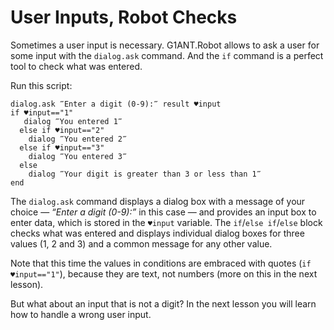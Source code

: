 # User Inputs, Robot Checks

Sometimes a user input is necessary. G1ANT.Robot allows to ask a user for some input with the `dialog.ask` command. And the `if` command is a perfect tool to check what was entered.

Run this script:

```G1ANT
dialog.ask ‴Enter a digit (0-9):‴ result ♥input
if ♥input=="1"
   dialog ‴You entered 1‴
  else if ♥input=="2"
    dialog ‴You entered 2‴
  else if ♥input=="3"
    dialog ‴You entered 3‴
  else
    dialog ‴Your digit is greater than 3 or less than 1‴
end
```

The `dialog.ask` command displays a dialog box with a message of your choice — *“Enter a digit (0-9):”* in this case — and provides an input box to enter data, which is stored in the `♥input` variable. The `if`/`else if`/`else` block checks what was entered and displays individual dialog boxes for three values (1, 2 and 3) and a common message for any other value.

Note that this time the values in conditions are embraced with quotes (`if ♥input=="1"`), because they are text, not numbers (more on this in the next lesson).

But what about an input that is not a digit? In the next lesson you will learn how to handle a wrong user input.